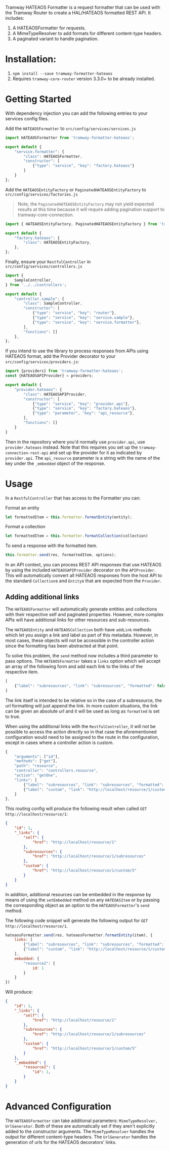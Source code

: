 Tramway HATEAOS Formatter is a request formatter that can be used with the Tramway Router to create a HAL/HATEAOS formatted REST API. It includes:

1. A HATEAOSFormatter for requests.
2. A MimeTypeResolver to add formats for different content-type headers.
3. A paginated variant to handle pagination.

# Installation:
1. `npm install --save tramway-formatter-hateaos`
2. Requires `tramway-core-router` version 3.3.0+ to be already installed.

# Getting Started

With dependency injection you can add the following entries to your services config files.

Add the `HATEAOSFormatter` to `src/config/services/services.js`

```javascript
import HATEAOSFormatter from 'tramway-formatter-hateaos';

export default {
    "service.formatter": {
        "class": HATEAOSFormatter,
        "constructor": [
            {"type": "service", "key": "factory.hateaos"}
        ]
    }
};
```

Add the `HATEAOSEntityFactory` or `PaginatedHATEAOSEntityFactory` to `src/config/services/factories.js`

> Note, the `PaginatedHATEAOSEntityFactory` may not yield expected results at this time because it will require adding pagination support to tramway-core-connection.

```javascript
import { HATEAOSEntityFactory, PaginatedHATEAOSEntityFactory } from 'tramway-formatter-hateaos';

export default {
    "factory.hateaos": {
        "class": HATEAOSEntityFactory,
    },
};
```

Finally, ensure your `RestfulController` in `src/config/services/controllers.js`

```javascript
import {
    SampleController,
} from '../../controllers';

export default {
    "controller.sample": {
        "class": SampleController,
        "constructor": [
            {"type": "service", "key": "router"},
            {"type": "service", "key": "service.sample"},
            {"type": "service", "key": "service.formatter"},
        ],
        "functions": []
    },
};
```

If you intend to use the library to process responses from APIs using HATEAOS format, add the Provider decorator to your `src/config/services/providers.js`:

```javascript
import {providers} from 'tramway-formatter-hateaos';
const {HATEAOSAPIProvider} = providers;

export default {
    "provider.hateaos": {
        "class": HATEAOSAPIProvider,
        "constructor": [
            {"type": "service", "key": "provider.api"},
            {"type": "service", "key": "factory.hateaos"},
            {"type": "parameter", "key": "api_resource"},
        ],
        "functions": []
    }
}
```

Then in the repository where you'd normally use `provider.api`, use `provider.hateaos` instead. Note that this requires you set up the `tramway-connection-rest-api` and set up the provider for it as indicated by `provider.api`. The `api_resource` parameter is a string with the name of the key under the `_embedded` object of the response.

# Usage

In a `RestfulController` that has access to the Formatter you can:

Format an entity

```javascript
let formattedItem = this.formatter.formatEntity(entity);
```

Format a collection

```javascript
let formattedItem = this.formatter.formatCollection(collection)
```

To send a response with the formatted item.

```javascript
this.formatter.send(res, formattedItem, options);
```

In an API context, you can process REST API responses that use HATEAOS by using the included `HATEAOSAPIProvider` decorator on the `APIProvider`. This will automatically convert all HATEAOS responses from the host API to the standard `Collection`s and `Entity`s that are expected from the `Provider`.

## Adding additional links
The `HATEAOSFormatter` will automatically generate entities and collections with their respective self and paginated properties. However, more complex APIs will have additional links for other resources and sub-resources.

The `HATEAOSEntity` and `HATEAOSCollection` both have `addLink` methods which let you assign a link and label as part of this metadata. However, in most cases, these objects will not be accessible in the controller action since the formatting has been abstracted at that point.

To solve this problem, the `send` method now includes a third parameter to pass options. The `HATEAOSFormatter` takes a `links` option which will accept an array of the following form and add each link to the links of the respective item.

```javascript
[
    {"label": "subresources", "link": "subresources", "formatted": false}
]
```

The link itself is intended to be relative so in the case of a subresource, the url formatting will just append the link. In more custom situations, the link can be given an absolute url and it will be used as long as `formatted` is set to true.

When using the additional links with the `RestfulController`, it will not be possible to access the action directly so in that case the aforementioned configuration would need to be assigned to the route in the configuration, except in cases where a controller action is custom.

```javascript
{
    "arguments": ["id"],
    "methods": ["get"],
    "path": "resource",
    "controller": "controllers.resource",
    "action": "getOne",
    "links": [
        {"label": "subresources", "link": "subresources", "formatted": false},
        {"label": "custom", "link": "http://localhost/resource/1/custom/5", "formatted": true}
    ]
},
```

This routing config will produce the following result when called `GET http://localhost/resource/1`:

```json
{
    "id": 1,
    "_links": {
        "self": {
            "href": "http://localhost/resource/1"
        },
        "subresources": {
            "href": "http://localhost/resource/1/subresources"
        },
        "custom": {
            "href": "http://localhost/resource/1/custom/5"
        }
    }
}
```

In addition, additional resources can be embedded in the response by means of using the `setEmbedded` method on any `HATEOASItem` or by passing the corresponding object as an option to the `HATEAOSFormatter`'s `send` method.

The following code snippet will generate the following output for `GET http://localhost/resource/1`.

```javascript
hateaosFormatter.send(res, hateaosFormatter.formatEntity(item), {
    links: [
        {"label": "subresources", "link": "subresources", "formatted": false},
        {"label": "custom", "link": "http://localhost/resource/1/custom/5", "formatted": true}
    ],
    embedded: {
        "resource2": {
            id: 1
        }
    }
})
```

Will produce:

```json
{
    "id": 1,
    "_links": {
        "self": {
            "href": "http://localhost/resource/1"
        },
        "subresources": {
            "href": "http://localhost/resource/1/subresources"
        },
        "custom": {
            "href": "http://localhost/resource/1/custom/5"
        }
    },
    "_embedded": {
        "resource2": {
            "id": 1,
        }
    }
}
```

# Advanced Configuration

The `HATEAOSFormatter` can take additional parameters: `MimeTypeResolver, UrlGenerator`. Both of these are automatically set if they aren't explicitly added to the constructor arguments. The `MimeTypeResolver` handles the output for different content-type headers. The `UrlGenerator` handles the generation of urls for the HATEAOS decorators' links.